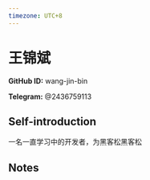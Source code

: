 ```yaml
---
timezone: UTC+8
---
```


# 王锦斌

**GitHub ID:** wang-jin-bin

**Telegram:** @2436759113

## Self-introduction

一名一直学习中的开发者，为黑客松黑客松

## Notes

<!-- Content_START -->


<!-- Content_END -->
